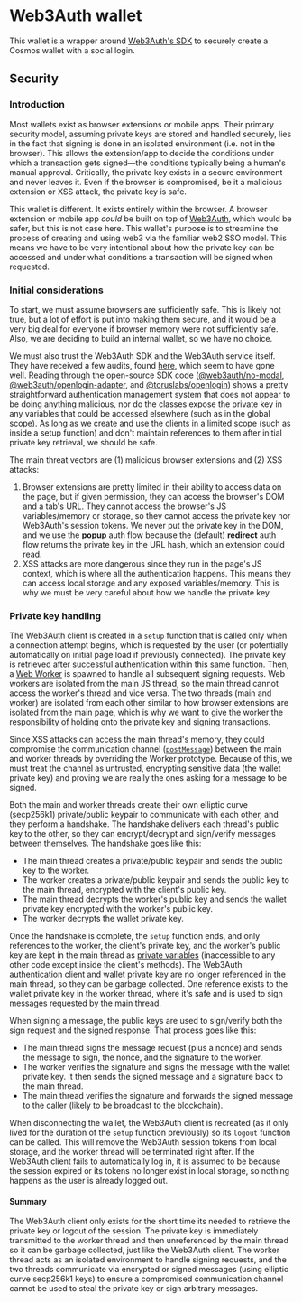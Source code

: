 # Web3Auth wallet

This wallet is a wrapper around [Web3Auth's
SDK](https://web3auth.io/docs/sdk/web/) to securely create a Cosmos wallet
with a social login.

## Security

### Introduction

Most wallets exist as browser extensions or mobile apps. Their primary security
model, assuming private keys are stored and handled securely, lies in the fact
that signing is done in an isolated environment (i.e. not in the browser). This
allows the extension/app to decide the conditions under which a transaction gets
signed—the conditions typically being a human's manual approval. Critically, the
private key exists in a secure environment and never leaves it. Even if the
browser is compromised, be it a malicious extension or XSS attack, the private
key is safe.

This wallet is different. It exists entirely within the browser. A browser
extension or mobile app _could_ be built on top of
[Web3Auth](https://web3auth.io), which would be safer, but this is not case
here. This wallet's purpose is to streamline the process of creating and using
web3 via the familiar web2 SSO model. This means we have to be very intentional
about how the private key can be accessed and under what conditions a
transaction will be signed when requested.

### Initial considerations

To start, we must assume browsers are sufficiently safe. This is likely not
true, but a lot of effort is put into making them secure, and it would be a very
big deal for everyone if browser memory were not sufficiently safe. Also, we are
deciding to build an internal wallet, so we have no choice.

We must also trust the Web3Auth SDK and the Web3Auth service itself. They have
received a few audits, found [here](https://github.com/torusresearch/audit),
which seem to have gone well. Reading through the open-source SDK code
([@web3auth/no-modal](https://github.com/Web3Auth/web3auth-web/tree/master/packages/no-modal),
[@web3auth/openlogin-adapter](https://github.com/Web3Auth/web3auth-web/tree/master/packages/adapters/openlogin-adapter),
and [@toruslabs/openlogin](https://github.com/torusresearch/OpenLoginSdk)) shows
a pretty straightforward authentication management system that does not appear
to be doing anything malicious, nor do the classes expose the private key in any
variables that could be accessed elsewhere (such as in the global scope). As
long as we create and use the clients in a limited scope (such as inside a setup
function) and don't maintain references to them after initial private key
retrieval, we should be safe.

The main threat vectors are (1) malicious browser extensions and (2) XSS
attacks:

1. Browser extensions are pretty limited in their ability to access data on the
   page, but if given permission, they can access the browser's DOM and a tab's
   URL. They cannot access the browser's JS variables/memory or storage, so they
   cannot access the private key nor Web3Auth's session tokens. We never put the
   private key in the DOM, and we use the **popup** auth flow because the
   (default) **redirect** auth flow returns the private key in the URL hash,
   which an extension could read.
2. XSS attacks are more dangerous since they run in the page's JS context, which
   is where all the authentication happens. This means they can access local
   storage and any exposed variables/memory. This is why we must be very careful
   about how we handle the private key.

### Private key handling

The Web3Auth client is created in a `setup` function that is called only when a
connection attempt begins, which is requested by the user (or potentially
automatically on initial page load if previously connected). The private key is
retrieved after successful authentication within this same function. Then, a
[Web
Worker](https://developer.mozilla.org/en-US/docs/Web/API/Web_Workers_API/Using_web_workers)
is spawned to handle all subsequent signing requests. Web workers are isolated
from the main JS thread, so the main thread cannot access the worker's thread
and vice versa. The two threads (main and worker) are isolated from each other
similar to how browser extensions are isolated from the main page, which is why
we want to give the worker the responsibility of holding onto the private key
and signing transactions.

Since XSS attacks can access the main thread's memory, they could compromise the
communication channel
([`postMessage`](https://developer.mozilla.org/en-US/docs/Web/API/Worker/postMessage))
between the main and worker threads by overriding the Worker prototype. Because
of this, we must treat the channel as untrusted, encrypting sensitive data (the
wallet private key) and proving we are really the ones asking for a message to
be signed.

Both the main and worker threads create their own elliptic curve (secp256k1)
private/public keypair to communicate with each other, and they perform a
handshake. The handshake delivers each thread's public key to the other, so they
can encrypt/decrypt and sign/verify messages between themselves. The handshake
goes like this:

- The main thread creates a private/public keypair and sends the public key to
  the worker.
- The worker creates a private/public keypair and sends the public key to the
  main thread, encrypted with the client's public key.
- The main thread decrypts the worker's public key and sends the wallet private
  key encrypted with the worker's public key.
- The worker decrypts the wallet private key.

Once the handshake is complete, the `setup` function ends, and only references
to the worker, the client's private key, and the worker's public key are kept in
the main thread as [private
variables](https://developer.mozilla.org/en-US/docs/Web/JavaScript/Reference/Classes/Private_class_fields)
(inaccessible to any other code except inside the client's methods). The
Web3Auth authentication client and wallet private key are no longer referenced
in the main thread, so they can be garbage collected. One reference exists to
the wallet private key in the worker thread, where it's safe and is used to sign
messages requested by the main thread.

When signing a message, the public keys are used to sign/verify both the sign
request and the signed response. That process goes like this:

- The main thread signs the message request (plus a nonce) and sends the message
  to sign, the nonce, and the signature to the worker.
- The worker verifies the signature and signs the message with the wallet
  private key. It then sends the signed message and a signature back to the main
  thread.
- The main thread verifies the signature and forwards the signed message to the
  caller (likely to be broadcast to the blockchain).

When disconnecting the wallet, the Web3Auth client is recreated (as it only
lived for the duration of the `setup` function previously) so its `logout`
function can be called. This will remove the Web3Auth session tokens from local
storage, and the worker thread will be terminated right after. If the Web3Auth
client fails to automatically log in, it is assumed to be because the session
expired or its tokens no longer exist in local storage, so nothing happens as
the user is already logged out.

#### Summary

The Web3Auth client only exists for the short time its needed to retrieve the
private key or logout of the session. The private key is immediately transmitted
to the worker thread and then unreferenced by the main thread so it can be
garbage collected, just like the Web3Auth client. The worker thread acts as an
isolated environment to handle signing requests, and the two threads communicate
via encrypted or signed messages (using elliptic curve secp256k1 keys) to ensure
a compromised communication channel cannot be used to steal the private key or
sign arbitrary messages.
